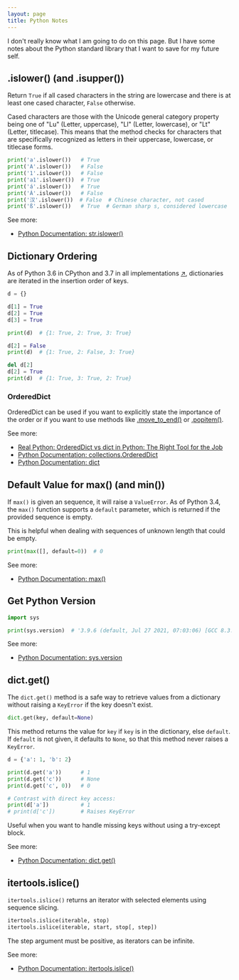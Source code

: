 ```yaml
---
layout: page
title: Python Notes
---
```


I don't really know what I am going to do on this page. But I have some notes about the Python standard library that I want to save for my future self.

## .islower() (and .isupper())

Return `True` if all cased characters in the string are lowercase and there is at least one cased character, `False` otherwise.

Cased characters are those with the Unicode general category property being one of "Lu" (Letter, uppercase), "Ll" (Letter, lowercase), or "Lt" (Letter, titlecase). This means that the method checks for characters that are specifically recognized as letters in their uppercase, lowercase, or titlecase forms.

```python
print('a'.islower())   # True
print('A'.islower())   # False
print('1'.islower())   # False
print('a1'.islower())  # True
print('á'.islower())   # True
print('Á'.islower())   # False
print('汉'.islower())  # False  # Chinese character, not cased
print('ß'.islower())   # True  # German sharp s, considered lowercase
```

See more:
- [Python Documentation: str.islower()](https://docs.python.org/3/library/stdtypes.html#str.islower)


## Dictionary Ordering

As of Python 3.6 in CPython and 3.7 in all implementations [&#x2197;](https://docs.python.org/3/library/stdtypes.html#dict:~:text=changed%20in%20version%203.7%3A%20dictionary%20order%20is%20guaranteed%20to%20be%20insertion%20order.%20this%20behavior%20was%20an%20implementation%20detail%20of%20cpython%20from%203.6.), dictionaries are iterated in the insertion order of keys.

```python
d = {}

d[1] = True
d[2] = True
d[3] = True

print(d)  # {1: True, 2: True, 3: True}

d[2] = False
print(d)  # {1: True, 2: False, 3: True}

del d[2]
d[2] = True
print(d)  # {1: True, 3: True, 2: True}
```

### OrderedDict

OrderedDict can be used if you want to explicitly state the importance of the order or if you want to use methods like [.move_to_end()](https://docs.python.org/3/library/collections.html#collections.OrderedDict.move_to_end) or [.popitem()](https://docs.python.org/3/library/collections.html#collections.OrderedDict.popitem).

See more:
- [Real Python: OrderedDict vs dict in Python: The Right Tool for the Job](https://realpython.com/python-ordereddict/)
- [Python Documentation: collections.OrderedDict](https://docs.python.org/3/library/collections.html#collections.OrderedDict)
- [Python Documentation: dict](https://docs.python.org/3/library/stdtypes.html#dict)


## Default Value for max() (and min())

If `max()` is given an sequence, it will raise a  `ValueError`. As of Python 3.4, the `max()` function supports a `default` parameter, which is returned if the provided sequence is empty. 

This is helpful when dealing with sequences of unknown length that could be empty.

```python
print(max([], default=0))  # 0
```

See more:
- [Python Documentation: max()](https://docs.python.org/3/library/functions.html#max)


## Get Python Version

```python
import sys

print(sys.version)  # '3.9.6 (default, Jul 27 2021, 07:03:06) [GCC 8.3.0]'
```

See more:
- [Python Documentation: sys.version](https://docs.python.org/3/library/sys.html#sys.version)


## dict.get()

The `dict.get()` method is a safe way to retrieve values from a dictionary without raising a `KeyError` if the key doesn't exist.

```python
dict.get(key, default=None)
```

This method returns the value for `key` if `key` is in the dictionary, else `default`. If `default` is not given, it defaults to `None`, so that this method never raises a `KeyError`.

```python
d = {'a': 1, 'b': 2}

print(d.get('a'))      # 1
print(d.get('c'))      # None
print(d.get('c', 0))   # 0

# Contrast with direct key access:
print(d['a'])          # 1
# print(d['c'])        # Raises KeyError
```

Useful when you want to handle missing keys without using a try-except block.

See more:
- [Python Documentation: dict.get()](https://docs.python.org/3/library/stdtypes.html#dict.get)

## itertools.islice()

`itertools.islice()` returns an iterator with selected elements using sequence slicing.

```python
itertools.islice(iterable, stop)
itertools.islice(iterable, start, stop[, step])
```

The step argument must be positive, as iterators can be infinite.

See more:
- [Python Documentation: itertools.islice()](https://docs.python.org/3/library/itertools.html#itertools.islice)